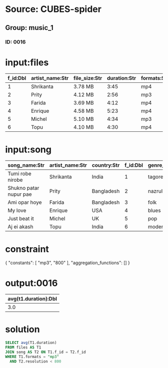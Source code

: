 # Source: CUBES-spider
## Group: music_1
### ID: 0016

# input:files

| f_id:Dbl | artist_name:Str | file_size:Str | duration:Str | formats:Str |
|---|---|---|---|---|
| 1 | Shrikanta | 3.78 MB | 3:45 | mp4 |
| 2 | Prity | 4.12 MB | 2:56 | mp3 |
| 3 | Farida | 3.69 MB | 4:12 | mp4 |
| 4 | Enrique | 4.58 MB | 5:23 | mp4 |
| 5 | Michel | 5.10 MB | 4:34 | mp3 |
| 6 | Topu | 4.10 MB | 4:30 | mp4 |

# input:song

| song_name:Str | artist_name:Str | country:Str | f_id:Dbl | genre_is:Str | rating:Dbl | languages:Str | releasedate:Date | resolution:Dbl |
|---|---|---|---|---|---|---|---|---|
| Tumi robe nirobe | Shrikanta | India | 1 | tagore | 8 | bangla | 2011-08-28 | 1080 |
| Shukno patar nupur pae | Prity | Bangladesh | 2 | nazrul | 5 | bangla | 1997-09-21 | 512 |
| Ami opar hoye | Farida | Bangladesh | 3 | folk | 7 | bangla | 2001-04-07 | 320 |
| My love | Enrique | USA | 4 | blues | 6 | english | 2007-01-24 | 1080 |
| Just beat it | Michel | UK | 5 | pop | 8 | english | 2002-03-17 | 720 |
| Aj ei akash | Topu | India | 6 | modern | 10 | bangla | 2004-03-27 | 320 |

# constraint

{
  "constants": [
    "mp3",
    "800"
  ],
  "aggregation_functions": []
}

# output:0016

| avg(t1.duration):Dbl |
|---|
| 3.0 |

# solution

```sql
SELECT avg(T1.duration)
FROM files AS T1
JOIN song AS T2 ON T1.f_id = T2.f_id
WHERE T1.formats = "mp3"
  AND T2.resolution < 800
```
